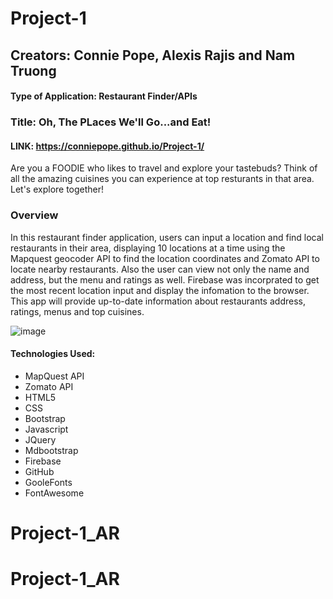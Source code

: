 # Project-1
## Creators: Connie Pope, Alexis Rajis and Nam Truong
#### Type of Application: Restaurant Finder/APIs

### Title: Oh, The PLaces We'll Go...and Eat!

#### LINK: https://conniepope.github.io/Project-1/

Are you a FOODIE who likes to travel and explore your tastebuds?
Think of all the amazing cuisines you can experience at top resturants in that area.
Let's explore together!

### Overview

In this restaurant finder application, users can input a location and find local restaurants in their area, displaying 10 locations at a time using the  Mapquest geocoder API to find the location coordinates and Zomato API to locate nearby restaurants. Also the user can view not only the name and address, but the menu and ratings as well. Firebase was incorprated to get the most recent location input and display the infomation to the browser. This app will provide up-to-date information about restaurants address, ratings, menus and  top cuisines.

![image](https://user-images.githubusercontent.com/47279070/59950105-fde66d00-9442-11e9-8bde-09e49591d821.png)

#### Technologies Used:
- MapQuest API
- Zomato API 
- HTML5 
- CSS 
- Bootstrap 
- Javascript 
- JQuery 
- Mdbootstrap  
- Firebase 
- GitHub
- GooleFonts
- FontAwesome
# Project-1_AR
# Project-1_AR
